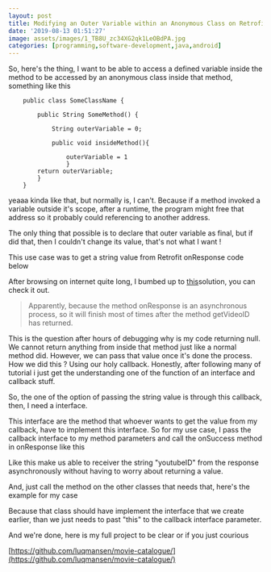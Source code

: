 ```yaml
---
layout: post
title: Modifying an Outer Variable within an Anonymous Class on Retrofit
date: '2019-08-13 01:51:27'
image: assets/images/1_TB8U_zc34XG2qk1LeOBdPA.jpg
categories: [programming,software-development,java,android]
---
```


So, here's the thing, I want to be able to access a defined variable inside the method to be accessed by an anonymous class inside that method, something like this

~~~.language-java
    public class SomeClassName {
    
        public String SomeMethod() {
            
            String outerVariable = 0;
            
            public void insideMethod(){
                
                outerVariable = 1
                }   
        return outerVariable;
        }
    }            

~~~

yeaaa kinda like that, but normally is, I can't. Because if a method invoked a variable outside it's scope, after a runtime, the program might free that address so it probably could referencing to another address.

The only thing that possible is to declare that outer variable as final, but if did that, then I couldn't change its value, that's not what I want !

This use case was to get a string value from Retrofit onResponse code below

<!--kg-card-begin: html--><script src="https://gist.github.com/luqmansen/3ec94ac566be2a23c0de9ac21cceec8f.js"></script><!--kg-card-end: html-->

After browsing on internet quite long, I bumbed up to [this](https://stackoverflow.com/questions/44872115/how-can-i-return-value-from-onresponse-of-retrofit-v2/44881355)solution, you can check it out.

> Apparently, because the method onResponse is an asynchronous process, so it will finish most of times after the method getVideoID has returned.

This is the question after hours of debugging why is my code returning null. We cannot return anything from inside that method just like a normal method did. However, we can pass that value once it's done the process. How we did this ? Using our holy callback. Honestly, after following many of tutorial i just get the understanding one of the function of an interface and callback stuff.

So, the one of the option of passing the string value is through this callback, then, I need a interface.

<!--kg-card-begin: html--><script src="https://gist.github.com/luqmansen/8c3c398baa9117bbd04280c971d775da.js"></script><!--kg-card-end: html-->

This interface are the method that whoever wants to get the value from my callback, have to implement this interface. So for my use case, I pass the callback interface to my method parameters and call the onSuccess method in onResponse like this

<!--kg-card-begin: html--><script src="https://gist.github.com/luqmansen/9ffc9f5a5b8da945404399909db05a0d.js"></script><!--kg-card-end: html-->

Like this make us able to receiver the string "youtubeID" from the response asynchronously without having to worry about returning a value.

And, just call the method on the other classes that needs that, here's the example for my case

<!--kg-card-begin: html--><script src="https://gist.github.com/luqmansen/1cd2827428acd3ca9f97c13c929f369a.js"></script><!--kg-card-end: html-->

Because that class should have implement the interface that we create earlier, than we just needs to past "this" to the callback interface parameter.

And we're done, here is my full project to be clear or if you just courious

[https://github.com/luqmansen/movie-catalogue/](https://github.com/luqmansen/movie-catalogue/)

